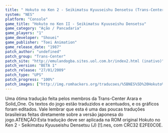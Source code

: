 ```yaml
---
title: " Hokuto no Ken 2 - Seikimatsu Kyuuseishu Densetsu (Trans-Center)"
system: "NES"
platform: "Console"
game_title: "Hokuto no Ken II - Seikimatsu Kyuuseishu Densetsu"
game_category: "Ação / Pancadaria"
game_players: "1"
game_developer: "Shouei"
game_publisher: "Toei Animation"
game_release_date: "1987"
patch_author: "undefined"
patch_group: "Trans-Center"
patch_site: "http://emulandogba.sites.uol.com.br/index2.html (inativo)"
patch_version: "BETA 1"
patch_release: "27/01/2009"
patch_type: "UPS"
patch_progress: "100%"
patch_images: ["http://img.romhackers.org/traducoes/%5BNES%5D%20Hokuto%20no%20Ken%202%20-%20Seikimatsu%20Kyuuseishu%20Densetsu%20-%20Trans-Center%20-%201.png","http://img.romhackers.org/traducoes/%5BNES%5D%20Hokuto%20no%20Ken%202%20-%20Seikimatsu%20Kyuuseishu%20Densetsu%20-%20Trans-Center%20-%202.png","http://img.romhackers.org/traducoes/%5BNES%5D%20Hokuto%20no%20Ken%202%20-%20Seikimatsu%20Kyuuseishu%20Densetsu%20-%20Trans-Center%20-%203.png"]
---
```

Uma ótima tradução feita pelos membros da Trans-Center Arara e Solid_One. Os textos do jogo estão traduzidos e acentuados, e os gráficos foram editados. Vale lembrar que esta é uma das poucas traduções brasileiras feitas diretamente sobre a versão japonesa do jogo.ATENÇÃO:Esta tradução deve ser aplicada na ROM original Hokuto no Ken 2 - Seikimatsu Kyuuseishu Densetsu (J) [!].nes, com CRC32 E2FE0C0E.